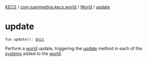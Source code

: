 [KECS](../../index.md) / [com.juanmedina.kecs.world](../index.md) / [World](index.md) / [update](./update.md)

# update

`fun update(): `[`Unit`](https://kotlinlang.org/api/latest/jvm/stdlib/kotlin/-unit/index.html)

Perform a [world](../index.md) update, triggering the [update](../../com.juanmedina.kecs.system/-system/update.md) method
in each of the [systems](../../com.juanmedina.kecs.system/-system/index.md) added to the [world](../index.md).

